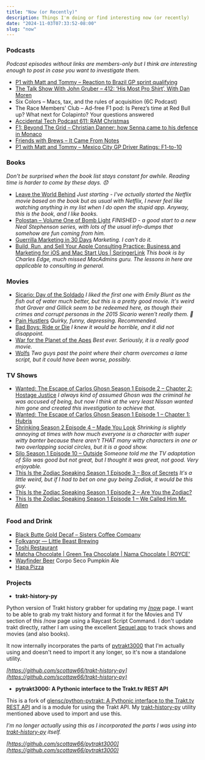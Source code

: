 ```yaml
---
title: "Now (or Recently)"
description: Things I'm doing or find interesting now (or recently)
date: "2024-11-03T07:33:52-08:00"
slug: "now"
---
```


### Podcasts

*Podcast episodes without links are members-only but I think are interesting enough to post in case you want to investigate them.*

- [P1 with Matt and Tommy – Reaction to Brazil GP sprint qualifying](https://overcast.fm/+_U3oALK0M)
- [The Talk Show With John Gruber – 412: ‘His Most Pro Shirt’, With Dan Moren](https://overcast.fm/+B7NA1O7Ck)
- Six Colors – Macs, tax, and the rules of acquisition (6C Podcast)
- The Race Members' Club – Ad-free F1 pod: Is Perez’s time at Red Bull up? What next for Colapinto? Your questions answered
- [Accidental Tech Podcast 611: RAM Christmas](https://atp.fm/611)
- [F1: Beyond The Grid – Christian Danner: how Senna came to his defence in Monaco](https://overcast.fm/+Nv8KH7roM)
- [Friends with Brews – It Came From Notes](https://friendswithbrews.com/74/)
- [P1 with Matt and Tommy – Mexico City GP Driver Ratings: F1-to-10](https://overcast.fm/+_U3qQdT7w)

### Books

*Don't be surprised when the book list stays constant for awhile. Reading time is harder to come by these days. 😞*

- [Leave the World Behind](https://books.apple.com/us/book/leave-the-world-behind/id1493825355) *Just starting - I've actually started the Netflix movie based on the book but as usual with Netflix, I never feel like watching anything in my list when I do open the stupid app. Anyway, this is the book, and I like books.*
- [Polostan – Volume One of Bomb Light](https://books.apple.com/us/book/polostan/id6474502267) *FINISHED - a good start to a new Neal Stephenson series, with lots of the usual info-dumps that somehow are fun coming from him.*
- [Guerrilla Marketing in 30 Days](https://books.apple.com/us/book/guerrilla-marketing-in-30-days/id843779604) *Marketing. I can't do it.*
- [Build, Run, and Sell Your Apple Consulting Practice: Business and Marketing for iOS and Mac Start Ups | SpringerLink](https://link.springer.com/book/10.1007/978-1-4842-3835-6) *This book is by Charles Edge, much missed MacAdmins guru. The lessons in here are applicable to consulting in general.*

### Movies

- [Sicario: Day of the Soldado](https://www.themoviedb.org/movie/400535-sicario-day-of-the-soldado-2018) *I liked the first one with Emily Blunt as the fish out of water much better, but this is a pretty good movie. It's weird that Graver and Gillick seem to be redeemed here, as though their crimes and corrupt personas in the 2015 Sicario weren't really them. 🤷*
- [Pain Hustlers](https://www.themoviedb.org/movie/862968-pain-hustlers-2023) *Quirky, funny, depressing. Recommended.*
- [Bad Boys: Ride or Die](https://www.themoviedb.org/movie/573435-bad-boys-ride-or-die-2024) *I knew it would be horrible, and it did not disappoint.*
- [War for the Planet of the Apes](https://www.themoviedb.org/movie/281338-war-for-the-planet-of-the-apes-2017) *Best ever. Seriously, it is a really good movie.*
- [Wolfs](https://www.themoviedb.org/movie/877817-wolfs-2024) *Two guys past the point where their charm overcomes a lame script, but it could have been worse, possibly.*

### TV Shows

- [Wanted: The Escape of Carlos Ghosn Season 1 Episode 2 – Chapter 2: Hostage Justice](https://www.themoviedb.org/tv/231319-wanted-the-escape-of-carlos-ghosn/season/1/episode/2) *I always kind of assumed Ghosn was the criminal he was accused of being, but now I think at the very least Nissan wanted him gone and created this investigation to achieve that.*
- [Wanted: The Escape of Carlos Ghosn Season 1 Episode 1 – Chapter 1: Hubris](https://www.themoviedb.org/tv/231319-wanted-the-escape-of-carlos-ghosn/season/1/episode/1)
- [Shrinking Season 2 Episode 4 – Made You Look](https://www.themoviedb.org/tv/136311-shrinking/season/2/episode/4) *Shrinking is slightly annoying at times with how much everyone is a character with super witty banter because there aren't THAT many witty characters in one or two overlapping social circles, but it is a good show.*
- [Silo Season 1 Episode 10 – Outside](https://www.themoviedb.org/tv/125988-silo/season/1/episode/10) *Someone told me the TV adaptation of Silo was good but not great, but I thought it was great, not good. Very enjoyable.*
- [This Is the Zodiac Speaking Season 1 Episode 3 – Box of Secrets](https://www.themoviedb.org/tv/272299-this-is-the-zodiac-speaking/season/1/episode/3) *It's a little weird, but if I had to bet on one guy being Zodiak, it would be this guy.*
- [This Is the Zodiac Speaking Season 1 Episode 2 – Are You the Zodiac?](https://www.themoviedb.org/tv/272299-this-is-the-zodiac-speaking/season/1/episode/2)
- [This Is the Zodiac Speaking Season 1 Episode 1 – We Called Him Mr. Allen](https://www.themoviedb.org/tv/272299-this-is-the-zodiac-speaking/season/1/episode/1)

### Food and Drink

- [Black Butte Gold Decaf – Sisters Coffee Company](https://sisterscoffee.com/collections/coffee/products/black-butte-gold-decaf)
- [Folkvangr — Little Beast Brewing](https://www.littlebeastbrewing.com/folkvangr)
- [Toshi Restaurant](https://toshirestaurant.wixsite.com/beaverton)
- [Matcha Chocolate | Green Tea Chocolate | Nama Chocolate | ROYCE'](https://roycechocolate.com/products/nama-chocolate-matcha)
- [Wayfinder Beer](https://www.wayfinder.beer/) Corpo Seco Pumpkin Ale
- [Hapa Pizza](https://www.hapapizza.com/)

### Projects

- **trakt-history-py**

Python version of Trakt history grabber for updating my [/now](https://scottwillsey.com/now/) page. I want to be able to grab my trakt history and format it for the Movies and TV section of this /now page using a Raycast Script Command. I don't update trakt directly, rather I am using the excellent [Sequel app](https://www.getsequel.app) to track shows and movies (and also books).

It now internally incorporates the parts of [pytrakt3000](https://github.com/scottaw66/pytrakt3000) that I'm actually using and doesn't need to import it any longer, so it's now a standalone utility.

*[https://github.com/scottaw66/trakt-history-py](https://github.com/scottaw66/trakt-history-py)*

- **pytrakt3000: A Pythonic interface to the Trakt.tv REST API**

This is a fork of [glensc/python-pytrakt: A Pythonic interface to the Trakt.tv REST API](https://github.com/glensc/python-pytrakt) and is a module for using the Trakt API. My [trakt-history-py](https://github.com/scottaw66/trakt-history-py) utility mentioned above used to import and use this.

*I'm no longer actually using this as I incorporated the parts I was using into [trakt-history-py](https://github.com/scottaw66/trakt-history-py) itself.*

*[https://github.com/scottaw66/pytrakt3000](https://github.com/scottaw66/pytrakt3000)*
